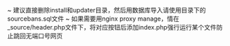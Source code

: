 ~ 建议直接删除install和updater目录，然后用数据库导入请使用目录下的sourcebans.sql文件
~ 如果需要用nginx proxy manage，情在_source/header.php文件下，将对应按钮后添加index.php强行运行某个文件防止跳回无端口号网页
